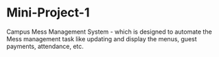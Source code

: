 # Mini-Project-1
Campus Mess Management System - which is designed to automate the Mess management task like updating and display the menus, guest payments, attendance, etc.
